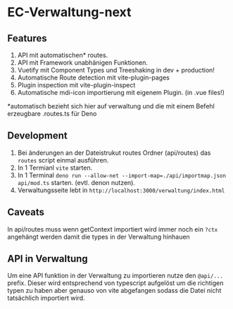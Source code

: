 # EC-Verwaltung-next

## Features
1. API mit automatischen* routes.
2. API mit Framework unabhänigen Funktionen.
3. Vuetify mit Component Types und Treeshaking in dev + production!
4. Automatische Route detection mit vite-plugin-pages
5. Plugin inspection mit vite-plugin-inspect
6. Automatische mdi-icon importierung mit eigenem Plugin. (in .vue files!)

*automatisch bezieht sich hier auf verwaltung und die mit einem Befehl erzeugbare .routes.ts für Deno

## Development
1. Bei änderungen an der Dateistrukut routes Ordner (api/routes) das `routes` script einmal ausführen.
2. In 1 Termianl `vite` starten.
3. In 1 Terminal `deno run --allow-net --import-map=./api/importmap.json api/mod.ts` starten. (evtl. denon nutzen).
4. Verwaltungsseite lebt in `http://localhost:3000/verwaltung/index.html`

## Caveats
In api/routes muss wenn getContext importiert wird immer noch ein `?ctx` angehängt werden damit die types in der Verwaltung hinhauen


## API in Verwaltung
Um eine API funktion in der Verwaltung zu importieren nutze den `@api/...` prefix. Dieser wird entsprechend von typescript aufgelöst um die richtigen typen zu haben aber genauso von vite abgefangen sodass die Datei nicht tatsächlich importiert wird.